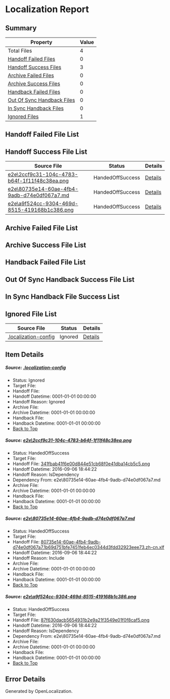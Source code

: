 # <a name='report-top'></a> Localization Report

## Summary
 Property | Value 
 -------- | ----- 
 Total Files | 4
[ Handoff Failed Files ](#handoff-failed-list)| 0
[ Handoff Success Files ](#handoff-success-list)| 3
[ Archive Failed Files ](#archive-failed-list)| 0
[ Archive Success Files ](#archive-success-list)| 0
[ Handback Failed Files ](#handback-failed-list)| 0
[ Out Of Sync Handback Files ](#outofsync-handback-success-list)| 0
[ In Sync Handback Files ](#insync-handback-success-list)| 0
[ Ignored Files ](#ignored-list)| 1

## <a name='handoff-failed-list'></a> Handoff Failed File List

## <a name='handoff-success-list'></a> Handoff Success File List
 Source File | Status | Details 
 ----------- | ------ | ------- 
 [e2e\2ccf9c31-104c-4783-b64f-1f11f48c38ea.png](https://github.com/OpenLocalizationTestOrg/ol-test0/blob/2e727af36dd859d4172c5bdc60b99a887a781311/e2e/2ccf9c31-104c-4783-b64f-1f11f48c38ea.png) | HandedOffSuccess | [Details](#341fbab41f6e00d844e51cb68f0e41dba14cb5c51)
 [e2e\80735e14-60ae-4fb4-9adb-d74e0df067a7.md](https://github.com/OpenLocalizationTestOrg/ol-test0/blob/2e727af36dd859d4172c5bdc60b99a887a781311/e2e/80735e14-60ae-4fb4-9adb-d74e0df067a7.md) | HandedOffSuccess | [Details](#f3bac6493f92f395e13f11256e1a265c954e25a82)
 [e2e\a9f524cc-9304-469d-8515-419168b1c386.png](https://github.com/OpenLocalizationTestOrg/ol-test0/blob/2e727af36dd859d4172c5bdc60b99a887a781311/e2e/a9f524cc-9304-469d-8515-419168b1c386.png) | HandedOffSuccess | [Details](#87f630dacb5654931b2e9a21f3549e01f0f8caf53)

## <a name='archive-failed-list'></a> Archive Failed File List

## <a name='archive-success-list'></a> Archive Success File List

## <a name='handback-failed-list'></a> Handback Failed File List

## <a name='outofsync-handback-success-list'></a> Out Of Sync Handback Success File List

## <a name='insync-handback-success-list'></a> In Sync Handback File Success List

## <a name='ignored-list'></a> Ignored File List
 Source File | Status | Details 
 ----------- | ------ | ------- 
 [.localization-config](https://github.com/OpenLocalizationTestOrg/ol-test0/blob/2e727af36dd859d4172c5bdc60b99a887a781311/.localization-config) | Ignored | [Details](#3d4f252ac210baf56311d7e97dcc2db10974dbd20)

## Item Details
##### <a name='3d4f252ac210baf56311d7e97dcc2db10974dbd20'></a> Source: [.localization-config](https://github.com/OpenLocalizationTestOrg/ol-test0/blob/2e727af36dd859d4172c5bdc60b99a887a781311/.localization-config)
* Status: Ignored
* Target File: 
* Handoff File: 
* Handoff Datetime: 0001-01-01 00:00:00
* Handoff Reason: Ignored
* Archive File: 
* Archive Datetime: 0001-01-01 00:00:00
* Handback File: 
* Handback Datetime: 0001-01-01 00:00:00
* [Back to Top](#report-top)

##### <a name='341fbab41f6e00d844e51cb68f0e41dba14cb5c51'></a> Source: [e2e\2ccf9c31-104c-4783-b64f-1f11f48c38ea.png](https://github.com/OpenLocalizationTestOrg/ol-test0/blob/2e727af36dd859d4172c5bdc60b99a887a781311/e2e/2ccf9c31-104c-4783-b64f-1f11f48c38ea.png)
* Status: HandedOffSuccess
* Target File: 
* Handoff File: [341fbab41f6e00d844e51cb68f0e41dba14cb5c5.png](https://github.com/OpenLocalizationTestOrg/ol-test0-handoff/blob/038d0453efc173f6f2c2948e58d80a9addc09a88/ol-handoff/OpenLocalizationTestOrg/ol-test0-zhcn/ci/ht/341fbab41f6e00d844e51cb68f0e41dba14cb5c5.png)
* Handoff Datetime: 2016-09-06 18:44:22
* Handoff Reason: IsDependency
* Dependency From: e2e\80735e14-60ae-4fb4-9adb-d74e0df067a7.md
* Archive File: 
* Archive Datetime: 0001-01-01 00:00:00
* Handback File: 
* Handback Datetime: 0001-01-01 00:00:00
* [Back to Top](#report-top)

##### <a name='f3bac6493f92f395e13f11256e1a265c954e25a82'></a> Source: [e2e\80735e14-60ae-4fb4-9adb-d74e0df067a7.md](https://github.com/OpenLocalizationTestOrg/ol-test0/blob/2e727af36dd859d4172c5bdc60b99a887a781311/e2e/80735e14-60ae-4fb4-9adb-d74e0df067a7.md)
* Status: HandedOffSuccess
* Target File: 
* Handoff File: [80735e14-60ae-4fb4-9adb-d74e0df067a7.1b69d751bfe7451feb4ec0344d3fdd32923eee73.zh-cn.xlf](https://github.com/OpenLocalizationTestOrg/ol-test0-handoff/blob/038d0453efc173f6f2c2948e58d80a9addc09a88/ol-handoff/OpenLocalizationTestOrg/ol-test0-zhcn/ci/ht/80735e14-60ae-4fb4-9adb-d74e0df067a7.1b69d751bfe7451feb4ec0344d3fdd32923eee73.zh-cn.xlf)
* Handoff Datetime: 2016-09-06 18:44:22
* Handoff Reason: Include
* Archive File: 
* Archive Datetime: 0001-01-01 00:00:00
* Handback File: 
* Handback Datetime: 0001-01-01 00:00:00
* [Back to Top](#report-top)

##### <a name='87f630dacb5654931b2e9a21f3549e01f0f8caf53'></a> Source: [e2e\a9f524cc-9304-469d-8515-419168b1c386.png](https://github.com/OpenLocalizationTestOrg/ol-test0/blob/2e727af36dd859d4172c5bdc60b99a887a781311/e2e/a9f524cc-9304-469d-8515-419168b1c386.png)
* Status: HandedOffSuccess
* Target File: 
* Handoff File: [87f630dacb5654931b2e9a21f3549e01f0f8caf5.png](https://github.com/OpenLocalizationTestOrg/ol-test0-handoff/blob/038d0453efc173f6f2c2948e58d80a9addc09a88/ol-handoff/OpenLocalizationTestOrg/ol-test0-zhcn/ci/ht/87f630dacb5654931b2e9a21f3549e01f0f8caf5.png)
* Handoff Datetime: 2016-09-06 18:44:22
* Handoff Reason: IsDependency
* Dependency From: e2e\80735e14-60ae-4fb4-9adb-d74e0df067a7.md
* Archive File: 
* Archive Datetime: 0001-01-01 00:00:00
* Handback File: 
* Handback Datetime: 0001-01-01 00:00:00
* [Back to Top](#report-top)


## Error Details

Generated by OpenLocalization.
